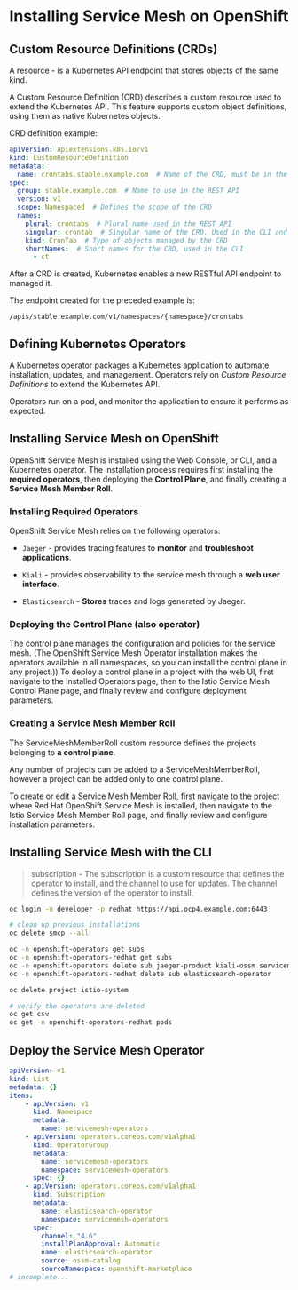# Installing Service Mesh on OpenShift

##  Custom Resource Definitions (CRDs)

A resource - is a Kubernetes API endpoint that stores objects of the same kind.

A Custom Resource Definition (CRD) describes a custom resource used to extend the Kubernetes API. This feature supports custom object definitions, using them as native Kubernetes objects.

CRD definition example:
```yaml
apiVersion: apiextensions.k8s.io/v1
kind: CustomResourceDefinition
metadata:
  name: crontabs.stable.example.com  # Name of the CRD, must be in the format `<plural>.<group>`
spec:
  group: stable.example.com  # Name to use in the REST API
  version: v1
  scope: Namespaced  # Defines the scope of the CRD
  names:
    plural: crontabs  # Plural name used in the REST API
    singular: crontab  # Singular name of the CRD. Used in the CLI and REST API.
    kind: CronTab  # Type of objects managed by the CRD
    shortNames:  # Short names for the CRD, used in the CLI
      - ct
```

After a CRD is created, Kubernetes enables a new RESTful API endpoint to managed it.

The endpoint created for the preceded example is:
```
/apis/stable.example.com/v1/namespaces/{namespace}/crontabs
```

## Defining Kubernetes Operators

A Kubernetes operator packages a Kubernetes application to automate installation, updates, and management. Operators rely on *Custom Resource Definitions* to extend the Kubernetes API.

Operators run on a pod, and monitor the application to ensure it performs as expected.


## Installing Service Mesh on OpenShift

OpenShift Service Mesh is installed using the Web Console, or CLI, and a Kubernetes operator. The installation process requires first installing the **required operators**, then deploying the **Control Plane**, and finally creating a **Service Mesh Member Roll**.

### Installing Required Operators

OpenShift Service Mesh relies on the following operators:

- `Jaeger` - provides tracing features to **monitor** and **troubleshoot applications**.

- `Kiali` - provides observability to the service mesh through a **web user interface**.

- `Elasticsearch` - **Stores** traces and logs generated by Jaeger.


### Deploying the Control Plane (also operator)
The control plane manages the configuration and policies for the service mesh. (The OpenShift Service Mesh Operator installation makes the operators available in all namespaces, so you can install the control plane in any project.))
To deploy a control plane in a project with the web UI, first navigate to the Installed Operators page, then to the Istio Service Mesh Control Plane page, and finally review and configure deployment parameters.

### Creating a Service Mesh Member Roll

The ServiceMeshMemberRoll custom resource defines the projects belonging to **a control plane**.

Any number of projects can be added to a ServiceMeshMemberRoll, however a project can be added only to one control plane.

To create or edit a Service Mesh Member Roll, first navigate to the project where Red Hat OpenShift Service Mesh is installed, then navigate to the Istio Service Mesh Member Roll page, and finally review and configure installation parameters.


## Installing Service Mesh with the CLI

> subscription - The subscription is a custom resource that defines the operator to install, and the channel to use for updates. The channel defines the version of the operator to install.

```sh
oc login -u developer -p redhat https://api.ocp4.example.com:6443

# clean up previous installations
oc delete smcp --all

oc -n openshift-operators get subs
oc -n openshift-operators-redhat get subs
oc -n openshift-operators delete sub jaeger-product kiali-ossm servicemeshoperator
oc -n openshift-operators-redhat delete sub elasticsearch-operator

oc delete project istio-system

# verify the operators are deleted
oc get csv
oc get -n openshift-operators-redhat pods
```

## Deploy the Service Mesh Operator

```yaml
apiVersion: v1
kind: List
metadata: {}
items:
    - apiVersion: v1
      kind: Namespace
      metadata:
        name: servicemesh-operators
    - apiVersion: operators.coreos.com/v1alpha1
      kind: OperatorGroup
      metadata:
        name: servicemesh-operators
        namespace: servicemesh-operators
      spec: {}
    - apiVersion: operators.coreos.com/v1alpha1
      kind: Subscription
      metadata:
        name: elasticsearch-operator
        namespace: servicemesh-operators
      spec:
        channel: "4.6"
        installPlanApproval: Automatic
        name: elasticsearch-operator
        source: ossm-catalog
        sourceNamespace: openshift-marketplace
# incomplete...
```